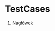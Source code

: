 # TestCases

1. [Nagłówek](https://docs.google.com/spreadsheets/d/1luzyxSBpKW42_EGeX0i5ZsBZRznkvTajLqQb9fvK3ZE/edit?usp=sharing)
